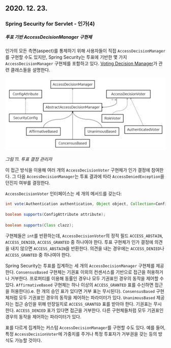 ## 2020. 12. 23.

### Spring Security for Servlet - 인가(4)

##### 투표 기반 AccessDecisionManager 구현체

인가의 모든 측면(aspect)를 통제하기 위해 사용자들이 직접 `AccessDecisionManager`를 구현할 수도 있지만, Spring Security는 투표에 기반한 몇 가지 `AccessDecisionManager` 구현체를 포함하고 있다. [Voting Decision Manager][voting-decision-manager]가 관련 클래스들을 설명한다. 

![2020-12-23-fig-11](2020-12-23-fig-11.png)

*그림 11. 투표 결정 관리자*

이 접근 방식을 이용해 여러 개의 `AccessDecisionVoter` 구현체가 인가 결정에 참여한다. 그 다음 `AccessDecisionManager`는 투표 결과에 따라 `AccessDeniedException`을 던진지 여부를 결정한다.

`AccessDecisionVoter` 인터페이스는 세 개의 메서드를 갖는다:

```java
int vote(Authentication authentication, Object object, Collection<ConfigAttribute> attrs);

boolean supports(ConfigAttribute attribute);

boolean supports(Class clazz);
```

구현체들은 `int`를 반환하는데, `AccessDecisionVoter`의 정적 필드 `ACCESS_ABSTAIN`, `ACCESS_DENIED`, `ACCESS_GRANTED` 중 하나여야 한다. 투표 구현체가 인가 결정에 의견을 내지 않으면 `ACCESS_ABSTAIN`을 반환한다. 의견을 내는 경우에는 `ACCESS_DENIED`나 `ACCESS_GRANTED` 중 하나여야 한다.

Spring Security는 투표를 집계하는 세 개의 `AccessDecisionManager` 구현체를 제공한다. `ConsensusBased` 구현체는 기권표 이외의 컨센서스를 기반으로 접근을 허용하거나 거부한다. 프로퍼티를 이용해 동률인 경우나 모두 기권표인 경우의 동작을 제어할 수 있다. `AffirmativeBased` 구현체는 하나 이상의 `ACCESS_GRANTED` 표를 수신하면 접근을 허용한다(i.e. 한 개의 승인 표가 있다면 거부 표는 무시된다). `ConsensusBased` 구현체처럼 모두 기권표인 경우의 동작을 제어하는 파라미터가 있다. `UnanimousBased` 제공자는 접근 승인을 위해 만장일치로 `ACCESS_GRANTED` 표를 받아야 한다. 기권표는 무시한다. `ACCESS_DENIED` 표가 있다면 접근을 거부한다. 다른 구현체들처럼 모두 기권표인 경우의 동작을 제어하는 파라미터가 있다.

표를 다르게 집계하는 커스텀 `AccessDecisionManager`를 구현할 수도 있다. 예를 들어, 특정 `AccessDecisionVoter`에 가중치를 주거나 특정 투표자가 거부권을 갖는 등의 방식도 가능할 것이다.



[voting-decision-manager]: https://docs.spring.io/spring-security/site/docs/5.4.1/reference/html5/#authz-access-voting